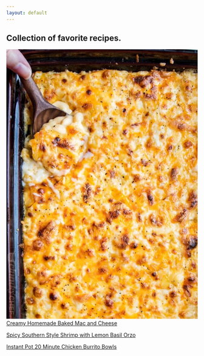 ```yaml
---
layout: default
---
```


##  Collection of favorite recipes.

![macncheese](./images/Ultimate-Creamy-Baked-Mac-and-Cheese-baking-dish-680x959.webp)
[Creamy Homemade Baked Mac and Cheese](./recipes/macncheese.html)

[Spicy Southern Style Shrimp with Lemon Basil Orzo](./recipes/southern.html)

[Instant Pot 20 Minute Chicken Burrito Bowls](./recipes/burrito_bowl.html)